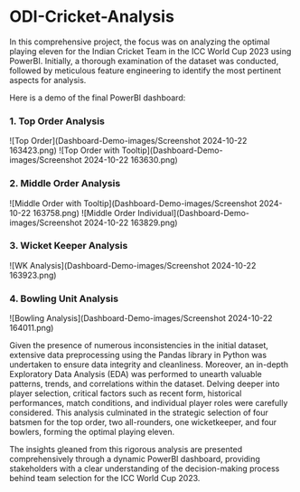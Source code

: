 # ODI-Cricket-Analysis
In this comprehensive project, the focus was on analyzing the optimal playing eleven for the Indian Cricket Team in the ICC World Cup 2023 using PowerBI. Initially, a thorough examination of the dataset was conducted, followed by meticulous feature engineering to identify the most pertinent aspects for analysis. 

Here is a demo of the final PowerBI dashboard:

### 1. Top Order Analysis
![Top Order](Dashboard-Demo-images/Screenshot 2024-10-22 163423.png)
![Top Order with Tooltip](Dashboard-Demo-images/Screenshot 2024-10-22 163630.png)

### 2. Middle Order Analysis
![Middle Order with Tooltip](Dashboard-Demo-images/Screenshot 2024-10-22 163758.png)
![Middle Order Individual](Dashboard-Demo-images/Screenshot 2024-10-22 163829.png)

### 3. Wicket Keeper Analysis
![WK Analysis](Dashboard-Demo-images/Screenshot 2024-10-22 163923.png)

### 4. Bowling Unit Analysis
![Bowling Analysis](Dashboard-Demo-images/Screenshot 2024-10-22 164011.png)

Given the presence of numerous inconsistencies in the initial dataset, extensive data preprocessing using the Pandas library in Python was undertaken to ensure data integrity and cleanliness. Moreover, an in-depth Exploratory Data Analysis (EDA) was performed to unearth valuable patterns, trends, and correlations within the dataset. Delving deeper into player selection, critical factors such as recent form, historical performances, match conditions, and individual player roles were carefully considered. This analysis culminated in the strategic selection of four batsmen for the top order, two all-rounders, one wicketkeeper, and four bowlers, forming the optimal playing eleven.

The insights gleaned from this rigorous analysis are presented comprehensively through a dynamic PowerBI dashboard, providing stakeholders with a clear understanding of the decision-making process behind team selection for the ICC World Cup 2023.
